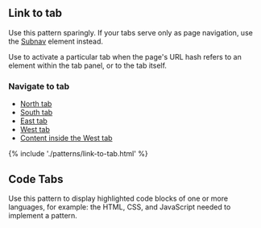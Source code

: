 <uxdot-pattern src="./patterns/link-to-tab.html">
  <h2 slot="heading">Link to tab</h2>
  <rh-alert state="warning">
    Use this pattern sparingly. If your tabs serve only as page navigation,
    use the <a href="/elements/subnavigation">Subnav</a> element instead.
  </rh-alert>
  <p>Use to activate a particular tab when the page's URL hash refers to an element
  within the tab panel, or to the tab itself.</p>
</uxdot-pattern>

<nav id="simulate-nav" aria-labelledby="simulate-nav-heading">
  <h3 id="simulate-nav-heading">Navigate to tab</h3>
  <ul>
    <li><a href="#north">North tab</a></li>
    <li><a href="#south">South tab</a></li>
    <li><a href="#east">East tab</a></li>
    <li><a href="#west">West tab</a></li>
    <li><a href="#best">Content inside the West tab</a></li>
  </ul>
</nav>

{% include './patterns/link-to-tab.html' %}

<uxdot-pattern src="./patterns/code-tabs.html">
  <h2 slot="heading">Code Tabs</h2>

  <p>Use this pattern to display highlighted code blocks of one or more
     languages, for example: the HTML, CSS, and JavaScript needed to implement a
     pattern.</p>

</uxdot-pattern>

